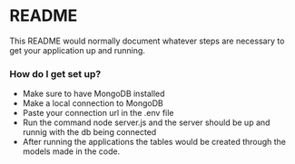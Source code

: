 # README #

This README would normally document whatever steps are necessary to get your application up and running.

### How do I get set up? ###

* Make sure to have MongoDB installed
* Make a local connection to MongoDB
* Paste your connection url in the .env file
* Run the command node server.js and the server should be up and runnig with the db being connected
* After running the applications the tables would be created through the models made in the code.
